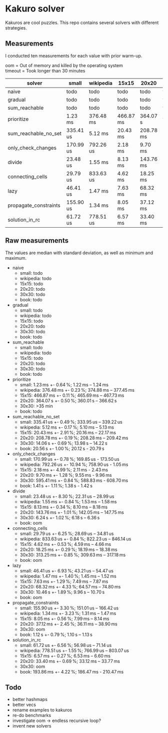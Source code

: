 # Kakuro solver

Kakuros are cool puzzles.
This repo contains several solvers with different strategies.

## Measurements

I conducted ten measurements for each value with prior warm-up.

oom = Out of memory and killed by the operating system  
timeout = Took longer than 30 minutes

solver                | small     | wikipedia | 15x15     | 20x20     | 30x30      | book       |
----------------------|-----------|-----------|-----------|-----------|------------|------------|
naive                 | todo      | todo      | todo      | todo      | todo       | todo       |
gradual               | todo      | todo      | todo      | todo      | todo       | todo       |
sum_reachable         | todo      | todo      | todo      | todo      | todo       | todo       |
prioritize            |   1.23 ms | 376.48 ms | 466.87 ms | 364.07 s  | timeout    | todo       |
sum_reachable_no_set  | 335.41 us |   5.12 ms |  20.43 ms | 208.78 ms |   14.06 s  |  20.56 s   |
only_check_changes    | 170.99 us | 792.26 us |   2.18 ms |   9.70 ms |  595.41 ms |   1.41 s   |
divide                |  23.48 us |   1.55 ms |   8.13 ms | 143.76 ms |    6.24 s  | oom        |
connecting_cells      |  29.79 us | 833.63 us |   4.62 ms |  18.25 ms |  313.25 ms | oom        |
lazy                  |  46.41 us |   1.47 ms |   7.63 ms |  68.32 ms |   10.46 s  | oom        |
propagate_constraints | 155.90 us |   1.34 ms |   8.05 ms |  37.12 ms | oom        |   1.12 s   |
solution_in_rc        |  61.72 us | 778.51 us |   6.57 ms |  33.40 ms | oom        | 193.86 ms  |

## Raw measurements

The values are median with standard deviation, as well as minimum and maximum.

- naive
  - small: todo
  - wikipedia: todo
  - 15x15: todo
  - 20x20: todo
  - 30x30: todo
  - book: todo
- gradual
  - small: todo
  - wikipedia: todo
  - 15x15: todo
  - 20x20: todo
  - 30x30: todo
  - book: todo
- sum_reachable
  - small: todo
  - wikipedia: todo
  - 15x15: todo
  - 20x20: todo
  - 30x30: todo
  - book: todo
- prioritize
  - small: 1.23 ms +- 0.64 %; 1.22 ms – 1.24 ms
  - wikipedia: 376.48 ms +- 0.23 %; 374.88 ms – 377.45 ms
  - 15x15: 466.87 ms +- 0.11 %; 465.69 ms – 467.73 ms
  - 20x20: 364.07 s +- 0.50 %; 360.01 s – 366.62 s
  - 30x30: >35 min
  - book: todo
- sum_reachable_no_set
  - small: 335.41 us +- 0.49 %; 333.95 us – 339.22 us
  - wikipedia: 5.12 ms +- 0.17 %; 5.10 ms – 5.13 ms
  - 15x15: 20.43 ms +- 2.91 %; 20.16 ms – 22.17 ms
  - 20x20: 208.78 ms +- 0.19 %; 208.28 ms – 209.42 ms
  - 30x30: 14.06 s +- 0.69 %; 13.98 s – 14.22 s
  - book: 20.56 s +- 1.00 %; 20.12 s - 20.79 s
- only_check_changes
  - small: 170.99 us +- 0.78 %; 169.85 us - 173.50 us
  - wikipedia: 792.26 us +- 10.94 %; 758.90 us - 1.05 ms
  - 15x15: 2.18 ms +- 4.99 %; 2.11 ms - 2.43 ms
  - 20x20: 9.70 ms +- 1.28 %; 9.55 ms - 9.96 ms
  - 30x30: 595.41 ms +- 0.84 %; 588.83 ms - 608.70 ms
  - book: 1.41 s +- 1.11 %; 1.38 s - 1.42 s
- divide
  - small: 23.48 us +- 8.30 %; 22.31 us – 28.99 us
  - wikipedia: 1.55 ms +- 0.84 %; 1.53 ms – 1.58 ms
  - 15x15: 8.13 ms +- 0.34 %; 8.10 ms – 8.18 ms
  - 20x20: 143.76 ms +- 1.01 %; 142.05 ms – 147.75 ms
  - 30x30: 6.24 s +- 1.02 %; 6.18 s – 6.36 s
  - book: oom
- connecting_cells
  - small: 29.79 us +- 6.25 %; 28.69 us – 34.81 us
  - wikipedia: 833.63 us +- 0.84 %; 822.23 us – 846.14 us
  - 15x15: 4.62 ms +- 0.53 %; 4.59 ms – 4.66 ms
  - 20x20: 18.25 ms +- 0.29 %; 18.19 ms – 18.38 ms
  - 30x30: 313.25 ms +- 0.85 %; 309.63 ms – 317.18 ms
  - book: oom
- lazy
  - small: 46.41 us +- 6.93 %; 43.21 us – 54.47 us
  - wikipedia: 1.47 ms +- 1.40 %; 1.45 ms – 1.52 ms
  - 15x15: 7.63 ms +- 1.29 %; 7.49 ms – 7.87 ms
  - 20x20: 68.32 ms +- 4.33 %; 64.57 ms – 74.80 ms
  - 30x30: 10.46 s +- 1.89 %; 9.96 s – 10.70 s
  - book: oom
- propagate_constraints
  - small: 155.90 us +- 3.30 %; 151.01 us – 166.42 us
  - wikipedia: 1.34 ms +- 3.23 %; 1.31 ms – 1.47 ms
  - 15x15: 8.05 ms +- 0.56 %; 7.99 ms – 8.14 ms
  - 20x20: 37.12 ms +- 2.45 %; 36.11 ms – 38.90 ms
  - 30x30: oom
  - book: 1.12 s +- 0.79 %; 1.10 s – 1.13 s
- solution_in_rc
  - small: 61.72 us +- 6.56 %; 56.98 us – 71.14 us
  - wikipedia: 778.51 us +- 1.55 %; 766.99 us – 803.07 us
  - 15x15: 6.57 ms +- 0.27 %; 6.53 ms – 6.60 ms
  - 20x20: 33.40 ms +- 0.69 %; 33.12 ms – 33.77 ms
  - 30x30: oom
  - book: 193.86 ms +- 4.22 %; 186.47 ms - 210.47 ms

## Todo

- better hashmaps
- better vecs
- rename examples to kakuros
- re-do benchmarks
- investigate oom -> endless recursive loop?
- invent new solvers
